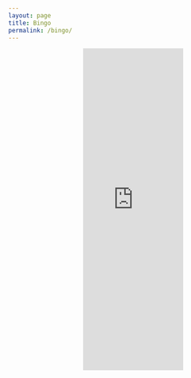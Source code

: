 ```yaml
---
layout: page
title: Bingo
permalink: /bingo/
---
```

<p align="center"><iframe width="40%" height="650" scrolling="no" frameborder="yes" src="https://www.dynogeeks.com/bingoradiocinnfm/"></iframe></p>